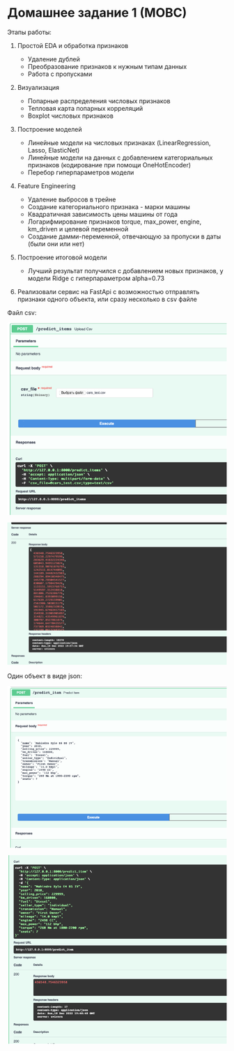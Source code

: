 # Домашнее задание 1 (МОВС)

Этапы работы:

1) Простой EDA и обработка признаков
   
   - Удаление дублей
   - Преобразование признаков к нужным типам данных
   - Работа с пропусками

2) Визуализация

    - Попарные распределения числовых признаков
    - Тепловая карта попарных корреляций
    - Boxplot числовых признаков

3) Построение моделей

    - Линейные модели на числовых признаках (LinearRegression, Lasso, ElasticNet)
    - Линейные модели на данных с добавлением категориальных признаков (кодирование при помощи OneHotEncoder)
    - Перебор гиперпараметров модели

4) Feature Engineering

    - Удаление выбросов в трейне
    - Создание категориального признака - марки машины
    - Квадратичная зависимость цены машины от года
    - Логарифмирование признаков torque, max_power, engine, km_driven и целевой переменной
    - Создание дамми-переменной, отвечающую за пропуски в даты (были они или нет)

5) Построение итоговой модели 

   - Лучший результат получился с добавлением новых признаков, у модели Ridge с гиперпараметром alpha=0.73

6) Реализовали сервис на FastApi с возможностью отправлять признаки одного объекта, или сразу несколько в csv файле

Файл csv:

![img.png](scrinshots/img.png)

![img_1.png](scrinshots/img_1.png)

Один объект в виде json:

![img_2.png](scrinshots/img_2.png)

![img_3.png](scrinshots/img_3.png)